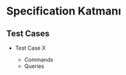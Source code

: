 ﻿# Specification Katmanı

## Test Cases

<ul>
  <li>Test Case X</li>
  <ul>
  <li>Commands</li>
  <li>Queries</li>
</ul>
</ul>